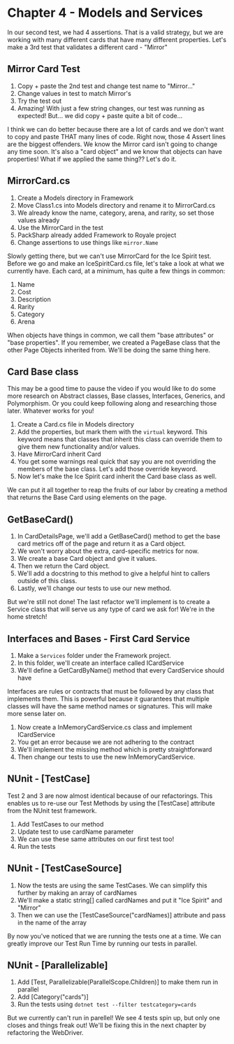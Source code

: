 # Chapter 4 - Models and Services
In our second test, we had 4 assertions. That is a valid strategy, but we are working with many different cards that have many different properties. Let's make a 3rd test that validates a different card - "Mirror"

## Mirror Card Test
1. Copy + paste the 2nd test and change test name to "Mirror..."
2. Change values in test to match Mirror's
3. Try the test out
4. Amazing! With just a few string changes, our test was running as expected! But... we did copy + paste quite a bit of code...

I think we can do better because there are a lot of cards and we don't want to copy and paste THAT many lines of code.
Right now, those 4 Assert lines are the biggest offenders. We know the Mirror card isn't going to change any time soon.
It's also a "card object" and we know that objects can have properties! What if we applied the same thing?? Let's do it.

## MirrorCard.cs
1. Create a Models directory in Framework
2. Move Class1.cs into Models directory and rename it to MirrorCard.cs
3. We already know the name, category, arena, and rarity, so set those values already
4. Use the MirrorCard in the test
5. PackSharp already added Framework to Royale project
6. Change assertions to use things like `mirror.Name`

Slowly getting there, but we can't use MirrorCard for the Ice Spirit test. Before we go and make an IceSpiritCard.cs file, let's take a look at what we currently have. Each card, at a minimum, has quite a few things in common:

1. Name
2. Cost
3. Description
4. Rarity
5. Category
6. Arena

When objects have things in common, we call them "base attributes" or "base properties". If you remember, we created a PageBase class that the other Page Objects inherited from. We'll be doing the same thing here.

## Card Base class
This may be a good time to pause the video if you would like to do some more research on Abstract classes, Base classes, Interfaces, Generics, and Polymorphism. Or you could keep following along and researching those later. Whatever works for you!

1. Create a Card.cs file in Models directory
2. Add the properties, but mark them with the `virtual` keyword. This keyword means that classes that inherit this class can override them to give them new functionality and/or values.
3. Have MirrorCard inherit Card
4. You get some warnings real quick that say you are not overriding the members of the base class. Let's add those override keyword.
5. Now let's make the Ice Spirit card inherit the Card base class as well.

We can put it all together to reap the fruits of our labor by creating a method that returns the Base Card using elements on the page.

## GetBaseCard()
1. In CardDetailsPage, we'll add a GetBaseCard() method to get the base card metrics off of the page and return it as a Card object.
2. We won't worry about the extra, card-specific metrics for now.
3. We create a base Card object and give it values.
4. Then we return the Card object.
5. We'll add a docstring to this method to give a helpful hint to callers outside of this class.
6. Lastly, we'll change our tests to use our new method.

But we're still not done! The last refactor we'll implement is to create a Service class that will serve us any type of card we ask for! We're in the home stretch!

## Interfaces and Bases - First Card Service
1. Make a `Services` folder under the Framework project.
2. In this folder, we'll create an interface called ICardService
3. We'll define a GetCardByName() method that every CardService should have

Interfaces are rules or contracts that must be followed by any class that implements them. This is powerful because it guarantees that multiple classes will have the same method names or signatures. This will make more sense later on.

1. Now create a InMemoryCardService.cs class and implement ICardService
2. You get an error because we are not adhering to the contract
3. We'll implement the missing method which is pretty straightforward
4. Then change our tests to use the new InMemoryCardService.

## NUnit - [TestCase]
Test 2 and 3 are now almost identical because of our refactorings. This enables us to re-use our Test Methods by using the [TestCase] attribute from the NUnit test framework.

1. Add TestCases to our method
2. Update test to use cardName parameter
3. We can use these same attributes on our first test too!
4. Run the tests

## NUnit - [TestCaseSource]
1. Now the tests are using the same TestCases. We can simplify this further by making an array of cardNames
2. We'll make a static string[] called cardNames and put it "Ice Spirit" and "Mirror"
3. Then we can use the [TestCaseSource("cardNames)] attribute and pass in the name of the array

By now you've noticed that we are running the tests one at a time. We can greatly improve our Test Run Time by running our tests in parallel.

## NUnit - [Parallelizable]
1. Add [Test, Parallelizable(ParallelScope.Children)] to make them run in parallel
2. Add [Category("cards")]
2. Run the tests using `dotnet test --filter testcategory=cards`

But we currently can't run in parellel! We see 4 tests spin up, but only one closes and things freak out! We'll be fixing this in the next chapter by refactoring the WebDriver.
